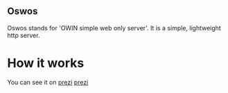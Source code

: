 ## Oswos
Oswos stands for 'OWIN simple web only server'. It is a simple, lightweight http server.

# How it works
You can see it on [prezi] [prezi]

[prezi]: http://prezi.com/ixi1xjeusn5j/oswos/ "oswos how it works"

